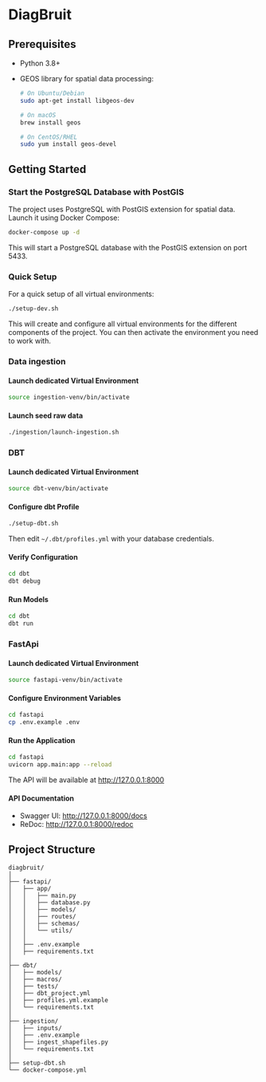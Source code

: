 # DiagBruit

## Prerequisites

- Python 3.8+
- GEOS library for spatial data processing:

  ```bash
  # On Ubuntu/Debian
  sudo apt-get install libgeos-dev

  # On macOS
  brew install geos

  # On CentOS/RHEL
  sudo yum install geos-devel
  ```

## Getting Started

### Start the PostgreSQL Database with PostGIS

The project uses PostgreSQL with PostGIS extension for spatial data. Launch it using Docker Compose:

```bash
docker-compose up -d
```

This will start a PostgreSQL database with the PostGIS extension on port 5433.

### Quick Setup

For a quick setup of all virtual environments:

```bash
./setup-dev.sh
```

This will create and configure all virtual environments for the different components of the project. You can then activate the environment you need to work with.

### Data ingestion

#### Launch dedicated Virtual Environment

```bash
source ingestion-venv/bin/activate
```

#### Launch seed raw data

```bash
./ingestion/launch-ingestion.sh
```

### DBT

#### Launch dedicated Virtual Environment

```bash
source dbt-venv/bin/activate
```

#### Configure dbt Profile

```bash
./setup-dbt.sh
```

Then edit `~/.dbt/profiles.yml` with your database credentials.

#### Verify Configuration

```bash
cd dbt
dbt debug
```

#### Run Models

```bash
cd dbt
dbt run
```

### FastApi

#### Launch dedicated Virtual Environment

```bash
source fastapi-venv/bin/activate
```

#### Configure Environment Variables

```bash
cd fastapi
cp .env.example .env
```

#### Run the Application

```bash
cd fastapi
uvicorn app.main:app --reload
```

The API will be available at http://127.0.0.1:8000

#### API Documentation

- Swagger UI: http://127.0.0.1:8000/docs
- ReDoc: http://127.0.0.1:8000/redoc

## Project Structure

```
diagbruit/
│
├── fastapi/
│   ├── app/
│   │   ├── main.py
│   │   ├── database.py
│   │   ├── models/
│   │   ├── routes/
│   │   ├── schemas/
│   │   └── utils/
│   │
│   ├── .env.example
│   ├── requirements.txt
│
├── dbt/
│   ├── models/
│   ├── macros/
│   ├── tests/
│   ├── dbt_project.yml
│   ├── profiles.yml.example
│   └── requirements.txt
│
├── ingestion/
│   ├── inputs/
│   ├── .env.example
│   ├── ingest_shapefiles.py
│   └── requirements.txt
│
├── setup-dbt.sh
└── docker-compose.yml
```

